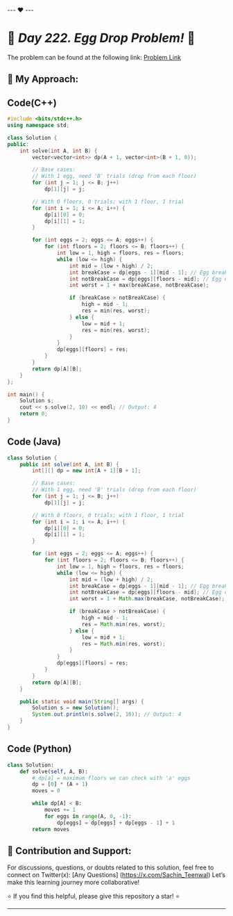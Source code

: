 --- ❤️ ---

# 🚀 _Day 222. Egg Drop Problem!_ 🧠


The problem can be found at the following link: [Problem Link](https://www.interviewbit.com/problems/egg-drop-problem/)

## 🎯 **My Approach:**


## Code(C++)
```cpp
#include <bits/stdc++.h>
using namespace std;

class Solution {
public:
    int solve(int A, int B) {
        vector<vector<int>> dp(A + 1, vector<int>(B + 1, 0));

        // Base cases:
        // With 1 egg, need 'B' trials (drop from each floor)
        for (int j = 1; j <= B; j++)
            dp[1][j] = j;

        // With 0 floors, 0 trials; with 1 floor, 1 trial
        for (int i = 1; i <= A; i++) {
            dp[i][0] = 0;
            dp[i][1] = 1;
        }

        for (int eggs = 2; eggs <= A; eggs++) {
            for (int floors = 2; floors <= B; floors++) {
                int low = 1, high = floors, res = floors;
                while (low <= high) {
                    int mid = (low + high) / 2;
                    int breakCase = dp[eggs - 1][mid - 1]; // Egg breaks
                    int notBreakCase = dp[eggs][floors - mid]; // Egg doesn't break
                    int worst = 1 + max(breakCase, notBreakCase);

                    if (breakCase > notBreakCase) {
                        high = mid - 1;
                        res = min(res, worst);
                    } else {
                        low = mid + 1;
                        res = min(res, worst);
                    }
                }
                dp[eggs][floors] = res;
            }
        }
        return dp[A][B];
    }
};

int main() {
    Solution s;
    cout << s.solve(2, 10) << endl; // Output: 4
    return 0;
}

```

## Code (Java)

```java
class Solution {
    public int solve(int A, int B) {
        int[][] dp = new int[A + 1][B + 1];

        // Base cases:
        // With 1 egg, need 'B' trials (drop from each floor)
        for (int j = 1; j <= B; j++)
            dp[1][j] = j;

        // With 0 floors, 0 trials; with 1 floor, 1 trial
        for (int i = 1; i <= A; i++) {
            dp[i][0] = 0;
            dp[i][1] = 1;
        }

        for (int eggs = 2; eggs <= A; eggs++) {
            for (int floors = 2; floors <= B; floors++) {
                int low = 1, high = floors, res = floors;
                while (low <= high) {
                    int mid = (low + high) / 2;
                    int breakCase = dp[eggs - 1][mid - 1]; // Egg breaks
                    int notBreakCase = dp[eggs][floors - mid]; // Egg doesn't break
                    int worst = 1 + Math.max(breakCase, notBreakCase);

                    if (breakCase > notBreakCase) {
                        high = mid - 1;
                        res = Math.min(res, worst);
                    } else {
                        low = mid + 1;
                        res = Math.min(res, worst);
                    }
                }
                dp[eggs][floors] = res;
            }
        }
        return dp[A][B];
    }

    public static void main(String[] args) {
        Solution s = new Solution();
        System.out.println(s.solve(2, 10)); // Output: 4
    }
}

```

## Code (Python)

```python
class Solution:
    def solve(self, A, B):
        # dp[a] = maximum floors we can check with 'a' eggs
        dp = [0] * (A + 1)
        moves = 0

        while dp[A] < B:
            moves += 1
            for eggs in range(A, 0, -1):
                dp[eggs] = dp[eggs] + dp[eggs - 1] + 1
        return moves

```



## 🎯 **Contribution and Support:**

For discussions, questions, or doubts related to this solution, feel free to connect on Twitter(x): [Any Questions] (https://x.com/Sachin_Teenwal) Let’s make this learning journey more collaborative!

⭐ If you find this helpful, please give this repository a star! ⭐

---
